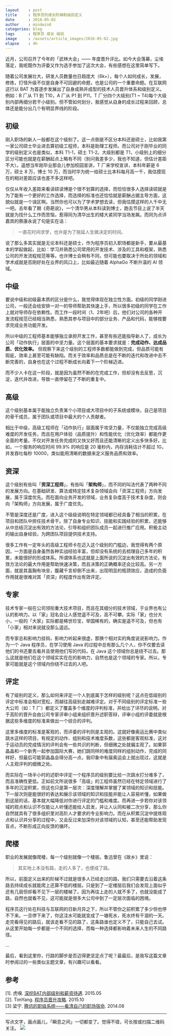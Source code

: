 ```yaml
---
layout    : post
title     : 程序员的成长阶梯和级别定义
date      : 2016-05-02
author    : mindwind
categories: blog
tags      : 程序员 成长 级别
image     : /assets/article_images/2016-05-02.jpg
elapse    : 4h
---
```



近月，公司召开了今年的「武林大会」—— 年度晋升评比。如今大会落幕，尘埃落定，我呢既作为评委又作为选手参加了这次大会，有些感想在这里简单写下。

随着公司发展壮大，研发人员数量也日趋庞大（6k+），每个人如何成长，发展，修炼，打怪升级不仅是自身不可回避的命题，也是公司的一个重要命题。在互联网这行以 BAT 为首逐步发展出了自身成熟并成型的技术人员晋升体系和级别定义。例如：B 厂从 T1 到 T10，A 厂从 P1 到 P11，T 厂分四个大级别(T1 ~ T4)每个大级别内部再细分若干小级别。但不管如何划分，我感觉从自身的成长过程来回顾，总体还是能分出几个有明显界线的阶段。


## 初级
刚入职场的新人一般都在这个级别了。这一点倒是不区分本科还是硕士，比如我第一家公司硕士毕业进去算初级工程师，本科是助理工程师。而公司对于刚毕业的同学的级别定义也是类似，本科 T1-1，硕士 T1-2。大级别都是 T1，小级别上的细分区分可能也就是在薪酬起点上略有不同（别问我差多少，我也不知道，但估计差距不大）。遥想当年刚毕业那会儿参加校园宣讲，T 厂来学校宣讲，本科年薪是 6万，硕士 8 万，博士 10 万，而当时华为统一给硕士比本科每月高一千，我估摸现在的相对差距应该也差不多这样吧。

仅仅从年收入差距来看读硕读博是个很不划算的选择，而恰恰很多人选择读硕就是为了能有一个更好的工作选择，而选择的标准也还恰恰就是薪酬占据主导方面，这貌似就是一个误区啊。当然你也可以为了学术梦想去读，但我估摸这样的人千中无一吧。去年看了期《奇葩说》，一个清华男从本科读到博士，跑去节目上说了半天就是为找什么工作而苦恼，惹得同为清华出生的矮大紧同学当场发飙。而同为点评嘉宾的蔡康永说了句是实在话：

  > 一直花时间求学，也许是为了拖延人生做决定的时间。

说了那么多其实就是无论本科还是硕士，作为程序员初入职场都是新手，要从最基本的学起做起，比如：学习并熟悉公司常用的开发技术、涉及的工具和框架，熟悉公司的开发流程规范等等。也许博士会稍有不同，但可能也要取决于所处的领域和学术成就是否刚好处在业界的风口上，比如最近随着 AlphaGo 不断升温的 AI 领域。


## 中级
要说中级和初级最本质的区分是什么，我觉得体现在独立性方面。初级的同学刚进公司，一般还会给安排一对一的导师帮助其快速上手，所以很多初级的同学在工作上就对导师存在依赖性。而工作一段时间（1、2年吧）后，他们对公司的各种开发流程规范已经相当熟悉，熟悉其参与项目中的部分业务、产品和代码，能够按要求完成业务功能开发。

所以中级的工程师基本能够独立承担开发工作，甚至有些还能指导新人了，成长为公司「动作执行」层面的中坚力量。这个层面的基本要求就是：__完成动作、达成品质、优化效率。__ 但观察下来这个级别的工程师多数都能做到完成，但品质可能有瑕疵，效率上甚至可能有缺陷。而关于效率和品质总是在不断的迭代和改进中去不断完善的，自身也在这个过程不断成长向着下一个阶梯迈进。

而不少人卡在这一阶段，就是因为虽然不断的在完成工作，但却没有去反思，沉淀，迭代并改进，导致一直停留在了不断的重复中。


## 高级
这个级别基本属于能独立负责某个小项目或大项目中的子系统或模块，自己是项目的骨干成员，属于团队或项目中最大的个人贡献者。

相比于中级，高级工程师在「动作执行」层面属于攻坚力量，不仅能独立完成高级难度的开发任务，而且在用户体验（品质提升）和性能优化（优化效率）都能作更全面的考量。不仅对开发任务完成的又快又好而且还能清晰的定义出多快多好。比如，一个服务的响应时间 99.9% 的响应是 20 毫秒内，内存消耗估计不超过 1G，并发吞吐每秒 10000，类似能用清晰的数据来定义服务品质和效率。


## 资深
这个级别有些叫「__资深工程师__」，有些叫「__架构师__」，而不同的叫法代表了两种不同的发展方向。在基础研发、算法或特定技术复杂领域会向「资深工程师」方向发展，属于深度优先。而在面向业务开发的领域，业务复杂度高于技术复杂度，则会向「架构师」方向发展，属于广度优先。

不管是深度还是广度，进入这个级级说明在特定领域都已经具备了相当的积累，在项目和团队中担任技术骨干。除了自身专业知识、技能和实践经验的积累，还能够从中总结沉淀出有效的方法论，引导和组织团队成员一起进行推广应用。积极主动的输出自身经验，为跨团队项目提供技术支持。

很多工作有一定年头的高级工程师卡在迈入这个级别的门槛边，我觉得有两个原因，一方面是自身虽然各种实战经验丰富，但却没有系统的去梳理自己多年的积累，未能很好的形成体系。所谓体系也这就是上面所说的沉淀出有效的方法论，有效方法论的最大作用是帮助快速决策，而且决策的正确概率还会比较高。另一方面，就是其虽胸有块垒，腹藏千言却倒不出来，出现明显的瓶颈效应，造成的负面作用就是很难对其「资深」的程度作出有效评定。


## 专家
技术专家一般在公司领衔重大技术项目，而且在其细分的技术领域，于业界也有公认的影响力。以「家」冠名会让人感觉遥不可及，高不可攀。实际「家」也分大小，一般的「大家」实际都是稀世珍宝，举国稀有的，确实是遥不可及，但也有「小家」相对来说就没那么遥远。

而专家总和影响力挂钩，影响力听起来很虚，那换个相对实的角度说说影响力。作为一个 Java 程序员，在学习使用 Java 的过程中总有那么几个人，你不仅要去读他们的书还要去看并且使用他们写的代码，在 Java 这个领域你总是绕不过去。那么这就是他们在这个领域实实在在的影响力，自然也是这个领域的专家。所以，专家可能就是这个领域内你绕不过去的人吧。


## 评定
有了级别的定义，那么如何来评定一个人到底属于怎样的级别呢？这点在低级别的评定中标准会相对宽松，而越往高级别走越难评定。对于不同级别的评定标准一些大公司（如：T 厂）都定义了覆盖多个维度的评判标准，并给出了详尽的说明。对于高阶的晋升会由公司专家评审小组来组织晋升述职答辩，评审小组的评委就是根据这些多维度的标准来做出一个综合的评判。

这里多维度的标准是客观的，而评委的评判则是主观的。这就好像奥运比赛中类似跳水这样的项目，有规定的动作、组别和技术难度系数，这些都是客观标准，这对于运动员的完成情况的评判会有一些共识的判断，但细微之处就偏主观了。如果郭晶晶和一个新秀一起参加国际大赛，她们跳同样的难度同样的组别动作，完成的同样好，但最后可能郭晶晶会得分高一点，我印象中有届奥运会上就出现过，这就是人主观评判的细微之处。

而实际在一场半小时的述职中评定一个程序员的级别要比给一次跳水打分难多了，而且准确性更低。正如前文所说很多「高级」的工程师虽然已经在特定领域进行了多年的沉淀积累，但这也只是第一层次：深度理解并掌握了某领域的知识和技能。下一层次则是能很好的表达和展示该领域的知识和技能并能让人容易听懂，如果做到这层的话，基本就大幅降低对你进行评定的门槛和难度。而再进一步若你对该领域的观点和认识不仅能让人听懂还能给人启发，并让人认同和被二次分享，那么你自然就具有了很多组织里对高阶人才要求的专业影响力。而在从积累沉淀中提炼观点和认识并分享的过程中，又会反过来加深你对该领域的认知，甚至还能帮助发现盲点，不断形成正向反馈的循环。


## 爬楼
职业的发展就像爬楼，每一个级别就像一个楼层。鲁迅曾在《故乡》里说：

  > 其实地上本没有路，走的人多了，也便成了路。

所以，前面定义出来的阶梯不过就是很多人已经走过的路，我们只需要去沿着这条路去持续成长就能爬上还算不低的楼层。只是到了一定楼层后我们会发现上面似乎还有几层但却看不见下一层的楼梯了。因为再往上走的人就不多了，也就没能成了路，自然也就看不见，这可能就是很多大公司中到了一定层次面临的困境。

程序员这行处在科技与互联网的日新月异之下，所以不管你之前积累了多少但也停不下来。一旦停下来了，你这洼水可能就变成了一塘死水，死水终有干涸的一天。走完看得见的路后，就该走看不见的路了，这条路谁也定义不了，只能自己去试。从这里开始每一步都是一个不同的选择，而每一种选择都影响着未来人生的不同路径。


...


最后，看到这里你，行路的脚步是否迈得更坚定点了呢？最最后，是我写这篇文章时参阅过的一些类似主题文章，有兴趣可以看看。


## 参考
[1]. 虎嗅. [深挖BAT内部级别和薪资待遇](http://mp.weixin.qq.com/s?__biz=MTQzMjE1NjQwMQ==&mid=207265348&idx=1&sn=dce6366818be482a046bba0a639bd31c&scene=7#wechat_redirect). 2015.05  
[2]. TimYang. [程序员晋升攻略](http://mp.weixin.qq.com/s?__biz=MzA5MTE0MDUxMA==&mid=404382284&idx=1&sn=87f0cdcb5c41bb556304b0bfb038f4ee&scene=4#wechat_redirect). 2015.10  
[3] 梁宁. [腾讯的职级系统——看清自己的职场宿命](http://mp.weixin.qq.com/s?__biz=MjM5MjA4MjU4MQ==&mid=200790551&idx=1&sn=17cb243a839d12f19a997be4d2572537&scene=21). 2014.08


---

写点文字，画点画儿，「瞬息之间」一切都变了。觉得不错，可长按或扫描二维码关注。
![](/assets/images/qrcode_wechat_avatar.jpg)
